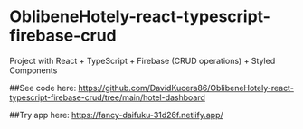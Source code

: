 # OblibeneHotely-react-typescript-firebase-crud
Project with React + TypeScript + Firebase (CRUD operations) + Styled Components

##See code here: 
https://github.com/DavidKucera86/OblibeneHotely-react-typescript-firebase-crud/tree/main/hotel-dashboard

##Try app here:
https://fancy-daifuku-31d26f.netlify.app/
